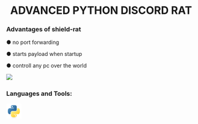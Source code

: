 <h1 align="center">ADVANCED PYTHON DISCORD RAT</h1>


<h3>Advantages of shield-rat</h3>
<p>● no port forwarding</p>
<p>● starts payload when startup</p>
<p>● controll any pc over the world</p>

<img src="https://i.imgur.com/fugcfw5.png"></img>
<h3 align="left">Languages and Tools:</h3>
<p align="left"> <a href="https://www.python.org" target="_blank"> <img src="https://raw.githubusercontent.com/devicons/devicon/master/icons/python/python-original.svg" alt="python" width="40" height="40"/> </a> </p>
